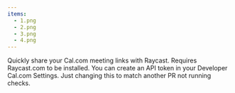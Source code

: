 ```yaml
---
items:
  - 1.png
  - 2.png
  - 3.png
  - 4.png
---
```


Quickly share your Cal.com meeting links with Raycast. Requires Raycast.com to be installed. You can create an API token in your Developer Cal.com Settings. Just changing this to match another PR not running checks.
